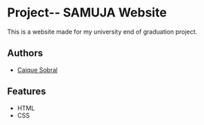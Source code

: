 # Project-- SAMUJA Website

This is a website made for my university end of graduation project.

## Authors

- [Caique Sobral](https://www.github.com/caiquesobral)


## Features

- HTML
- CSS
